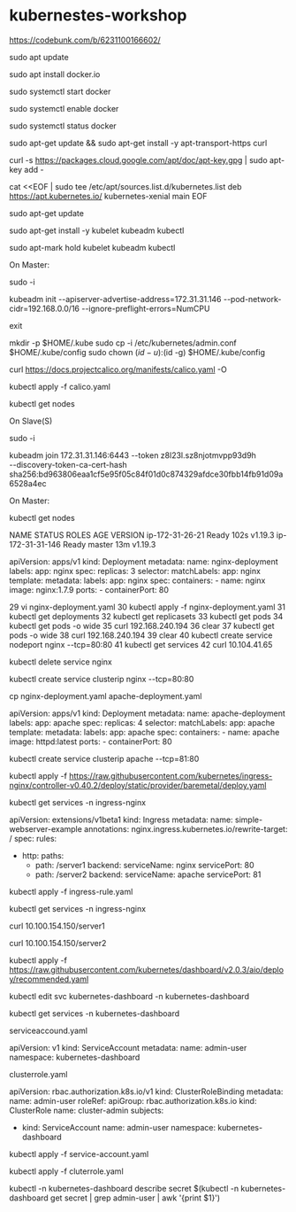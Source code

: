 # kubernestes-workshop

https://codebunk.com/b/6231100166602/

sudo apt update


sudo apt install docker.io

sudo systemctl start docker

sudo systemctl enable docker

sudo systemctl status docker

sudo apt-get update && sudo apt-get install -y apt-transport-https curl

curl -s https://packages.cloud.google.com/apt/doc/apt-key.gpg | sudo apt-key add -

cat <<EOF | sudo tee /etc/apt/sources.list.d/kubernetes.list
deb https://apt.kubernetes.io/ kubernetes-xenial main
EOF


sudo apt-get update

sudo apt-get install -y kubelet kubeadm kubectl

sudo apt-mark hold kubelet kubeadm kubectl

On Master:

sudo -i

kubeadm init --apiserver-advertise-address=172.31.31.146 --pod-network-cidr=192.168.0.0/16 --ignore-preflight-errors=NumCPU

exit

mkdir -p $HOME/.kube
  sudo cp -i /etc/kubernetes/admin.conf $HOME/.kube/config
  sudo chown $(id -u):$(id -g) $HOME/.kube/config


curl https://docs.projectcalico.org/manifests/calico.yaml -O

kubectl apply -f calico.yaml


kubectl get nodes

On Slave(S)

sudo -i

kubeadm join 172.31.31.146:6443 --token z8l23l.sz8njotmvpp93d9h \
    --discovery-token-ca-cert-hash sha256:bd963806eaa1cf5e95f05c84f01d0c874329afdce30fbb14fb91d09a6528a4ec
    
On Master:


kubectl get nodes

NAME               STATUS   ROLES    AGE    VERSION
ip-172-31-26-21    Ready    <none>   102s   v1.19.3
ip-172-31-31-146   Ready    master   13m    v1.19.3
    
    
    
apiVersion: apps/v1
kind: Deployment
metadata:
  name: nginx-deployment
  labels:
    app: nginx
spec:
  replicas: 3
  selector:
    matchLabels:
      app: nginx
  template:
    metadata:
      labels:
        app: nginx
    spec:
      containers:
      - name: nginx
        image: nginx:1.7.9
        ports:
        - containerPort: 80



   29  vi nginx-deployment.yaml
   30  kubectl apply -f nginx-deployment.yaml
   31  kubectl get deployments
   32  kubectl get replicasets
   33  kubectl get pods
   34  kubectl get pods -o wide
   35  curl 192.168.240.194
   36  clear
   37  kubectl get pods -o wide
   38  curl 192.168.240.194
   39  clear
   40  kubectl create service nodeport nginx --tcp=80:80
   41  kubectl get services
   42  curl 10.104.41.65

kubectl delete service nginx

kubectl create service clusterip nginx --tcp=80:80

cp nginx-deployment.yaml apache-deployment.yaml


apiVersion: apps/v1
kind: Deployment
metadata:
  name: apache-deployment
  labels:
    app: apache
spec:
  replicas: 4
  selector:
    matchLabels:
      app: apache
  template:
    metadata:
      labels:
        app: apache
    spec:
      containers:
      - name: apache
        image: httpd:latest
        ports:
        - containerPort: 80


kubectl create service clusterip apache --tcp=81:80


kubectl apply -f https://raw.githubusercontent.com/kubernetes/ingress-nginx/controller-v0.40.2/deploy/static/provider/baremetal/deploy.yaml

kubectl get services -n ingress-nginx




apiVersion: extensions/v1beta1
kind: Ingress
metadata:
  name: simple-webserver-example
  annotations:
    nginx.ingress.kubernetes.io/rewrite-target: /
spec:
  rules:
  - http:
      paths:
      - path: /server1
        backend:
          serviceName: nginx
          servicePort: 80
      - path: /server2
        backend:
          serviceName: apache
          servicePort: 81


kubectl apply -f ingress-rule.yaml



kubectl get services -n ingress-nginx


curl 10.100.154.150/server1

 curl 10.100.154.150/server2
 
 
 
 kubectl apply -f https://raw.githubusercontent.com/kubernetes/dashboard/v2.0.3/aio/deploy/recommended.yaml
 
 
 kubectl edit svc kubernetes-dashboard -n kubernetes-dashboard
 
 
kubectl get services -n kubernetes-dashboard

serviceaccound.yaml

apiVersion: v1
kind: ServiceAccount
metadata:
  name: admin-user
  namespace: kubernetes-dashboard
  
  
  
  clusterrole.yaml
  
apiVersion: rbac.authorization.k8s.io/v1
kind: ClusterRoleBinding
metadata:
  name: admin-user
roleRef:
  apiGroup: rbac.authorization.k8s.io
  kind: ClusterRole
  name: cluster-admin
subjects:
- kind: ServiceAccount
  name: admin-user
  namespace: kubernetes-dashboard
 
 
kubectl apply -f service-account.yaml


kubectl apply -f cluterrole.yaml



kubectl -n kubernetes-dashboard describe secret $(kubectl -n kubernetes-dashboard get secret | grep admin-user | awk '{print $1}')
